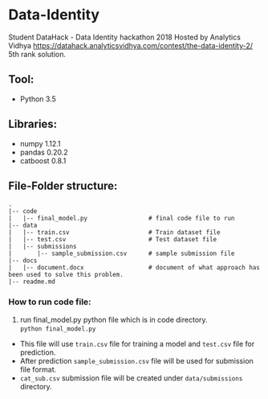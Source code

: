 # Data-Identity
Student DataHack - Data Identity hackathon 2018 Hosted by Analytics Vidhya 
https://datahack.analyticsvidhya.com/contest/the-data-identity-2/
5th rank solution.
## Tool:
- Python 3.5

## Libraries:
- numpy 1.12.1
- pandas 0.20.2
- catboost 0.8.1

## File-Folder structure:
```
.
|-- code
|   |-- final_model.py                 # final code file to run
|-- data
|   |-- train.csv                      # Train dataset file
|   |-- test.csv                       # Test dataset file
|   |-- submissions
|       |-- sample_submission.csv      # sample submission file
|-- docs
|   |-- document.docx                  # document of what approach has been used to solve this problem.
|-- readme.md
```

### How to run code file:
1. run final_model.py python file which is in code directory.<br>
   <code>python final_model.py</code>

- This file will use <code>train.csv</code> file for training a model and <code>test.csv</code> file for prediction.
- After prediction <code>sample_submission.csv</code> file will be used for submission file format.
- <code>cat_sub.csv</code> submission file will be created under <code>data/submissions</code> directory.
